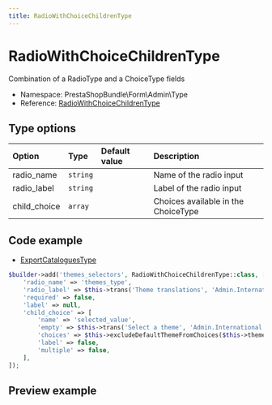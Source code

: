 ```yaml
---
title: RadioWithChoiceChildrenType
---
```


# RadioWithChoiceChildrenType

Combination of a RadioType and a ChoiceType fields

- Namespace: PrestaShopBundle\Form\Admin\Type
- Reference: [RadioWithChoiceChildrenType](https://github.com/PrestaShop/PrestaShop/blob/8.0.x/src/PrestaShopBundle/Form/Admin/Type/RadioWithChoiceChildrenType.php)

## Type options

| Option       | Type   | Default value                     | Description                                                                               |
| :----------- | :----- | :-------------------------------- | :---------------------------------------------------------------------------------------- |
| radio_name | `string` | | Name of the radio input |
| radio_label | `string` | | Label of the radio input |
| child_choice | `array` | | Choices available in the ChoiceType |

## Code example

- [ExportCataloguesType](https://github.com/PrestaShop/PrestaShop/blob/8.0.x/src/PrestaShopBundle/Form/Admin/Improve/International/Translations/ExportCataloguesType.php#L106-L118)

```php
$builder->add('themes_selectors', RadioWithChoiceChildrenType::class, [
    'radio_name' => 'themes_type',
    'radio_label' => $this->trans('Theme translations', 'Admin.International.Feature'),
    'required' => false,
    'label' => null,
    'child_choice' => [
        'name' => 'selected_value',
        'empty' => $this->trans('Select a theme', 'Admin.International.Feature'),
        'choices' => $this->excludeDefaultThemeFromChoices($this->themeChoices),
        'label' => false,
        'multiple' => false,
    ],
]);
```

## Preview example

